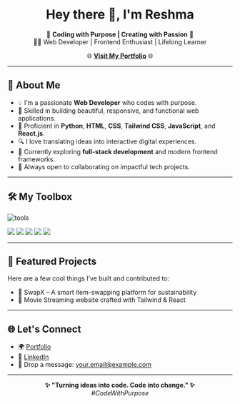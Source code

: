 <h1 align="center">Hey there 👋, I'm Reshma</h1>

<p align="center">
  💫 <b>Coding with Purpose | Creating with Passion</b> 💫<br>
  👩‍💻 Web Developer | Frontend Enthusiast | Lifelong Learner
</p>

<p align="center">
  🌐 <a href="https://reshmajprofile.netlify.app/" target="_blank"><b>Visit My Portfolio</b></a> 🌐
</p>

---

## 🚀 About Me

- 💡 I’m a passionate **Web Developer** who codes with purpose.
- 🔧 Skilled in building beautiful, responsive, and functional web applications.
- 💬 Proficient in **Python**, **HTML**, **CSS**, **Tailwind CSS**, **JavaScript**, and **React.js**.
- 🔍 I love translating ideas into interactive digital experiences.
- 🌱 Currently exploring **full-stack development** and modern frontend frameworks.
- 🤝 Always open to collaborating on impactful tech projects.

---

## 🛠 My Toolbox

<p align="left">
  <img src="https://skillicons.dev/icons?i=html,css,tailwind,js,react,python,vscode,git,github" alt="tools" />
</p>

<p>
  <img src="https://img.shields.io/badge/React-20232A?style=for-the-badge&logo=react&logoColor=61DAFB"/>
<img src="https://img.shields.io/badge/Tailwind_CSS-38B2AC?style=for-the-badge&logo=tailwind-css&logoColor=white"/>
<img src="https://img.shields.io/badge/Vite-646CFF?style=for-the-badge&logo=vite&logoColor=white"/>
<img src="https://img.shields.io/badge/JavaScript-000000?style=for-the-badge&logo=javascript&logoColor=F7DF1E"/>
<img src="https://img.shields.io/badge/HTML5-E34F26?style=for-the-badge&logo=html5&logoColor=white"/>
</p>

---

## 📌 Featured Projects

Here are a few cool things I’ve built and contributed to:
- 🧩 SwapX – A smart item-swapping platform for sustainability
- 🎯 Movie Streaming website crafted with Tailwind & React

---

## 🌐 Let's Connect

- 🌍 [Portfolio]((https://reshmajprofile.netlify.app/))  
- 💼 [LinkedIn](https://www.linkedin.com/in/reshma-jesurajan1510/) 
- 📧 Drop a message: [your.email@example.com](mailto:your.email@example.com)

---

<p align="center">
  <b>✨ "Turning ideas into code. Code into change." ✨</b><br>
  <i>#CodeWithPurpose</i>
</p>

